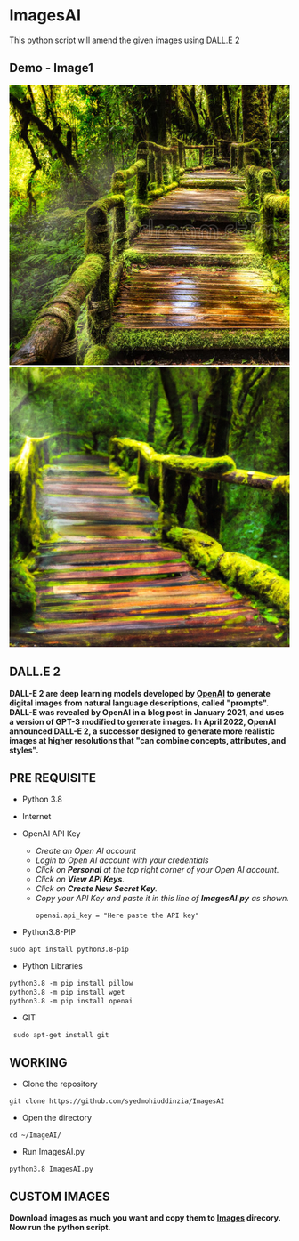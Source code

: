 # ImagesAI
This python script will amend the given images using [DALL.E 2](https://openai.com/dall-e-2/) </br>

## Demo - Image1
![Image1](https://github.com/syedmohiuddinzia/ImagesAI/blob/main/ImageAI/18-02-2023-20:14-ImageAI/1.png)
![ImageAI1](https://github.com/syedmohiuddinzia/ImagesAI/blob/main/ImageAI/18-02-2023-20:14-ImageAI/1AI.png)

## DALL.E 2
**DALL-E 2 are deep learning models developed by [OpenAI]() to generate digital images from natural language descriptions, called "prompts". DALL-E was revealed by OpenAI in a blog post in January 2021, and uses a version of GPT-3 modified to generate images. In April 2022, OpenAI announced DALL-E 2, a successor designed to generate more realistic images at higher resolutions that "can combine concepts, attributes, and styles".**

## PRE REQUISITE
+ Python 3.8
+ Internet
+ OpenAI API Key
  + *Create an Open AI account*
  + *Login to Open AI account with your credentials*
  + *Click on **Personal** at the top right corner of your Open AI account.*
  + *Click on **View API Keys**.*
  + *Click on **Create New Secret Key**.*
  + *Copy your API Key and paste it in this line of **ImagesAI.py** as shown.*
     ```
     openai.api_key = "Here paste the API key"
     ```

+ Python3.8-PIP
```
sudo apt install python3.8-pip
```
+ Python Libraries
```
python3.8 -m pip install pillow
python3.8 -m pip install wget
python3.8 -m pip install openai
```
+ GIT
```
 sudo apt-get install git 
```

## WORKING
+ Clone the repository
```
git clone https://github.com/syedmohiuddinzia/ImagesAI
```
+ Open the directory
```
cd ~/ImageAI/
```
+ Run ImagesAI.py
```
python3.8 ImagesAI.py
```

## CUSTOM IMAGES
**Download images as much you want and copy them to [Images](https://github.com/syedmohiuddinzia/ImagesAI/tree/main/images) direcory. Now run the python script.**

